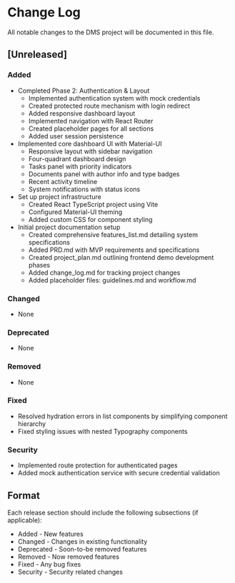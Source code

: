 # Change Log

All notable changes to the DMS project will be documented in this file.

## [Unreleased]

### Added
- Completed Phase 2: Authentication & Layout
  - Implemented authentication system with mock credentials
  - Created protected route mechanism with login redirect
  - Added responsive dashboard layout
  - Implemented navigation with React Router
  - Created placeholder pages for all sections
  - Added user session persistence
- Implemented core dashboard UI with Material-UI
  - Responsive layout with sidebar navigation
  - Four-quadrant dashboard design
  - Tasks panel with priority indicators
  - Documents panel with author info and type badges
  - Recent activity timeline
  - System notifications with status icons
- Set up project infrastructure
  - Created React TypeScript project using Vite
  - Configured Material-UI theming
  - Added custom CSS for component styling
- Initial project documentation setup
  - Created comprehensive features_list.md detailing system specifications
  - Added PRD.md with MVP requirements and specifications
  - Created project_plan.md outlining frontend demo development phases
  - Added change_log.md for tracking project changes
  - Added placeholder files: guidelines.md and workflow.md

### Changed
- None

### Deprecated
- None

### Removed
- None

### Fixed
- Resolved hydration errors in list components by simplifying component hierarchy
- Fixed styling issues with nested Typography components

### Security
- Implemented route protection for authenticated pages
- Added mock authentication service with secure credential validation

## Format
Each release section should include the following subsections (if applicable):
- Added - New features
- Changed - Changes in existing functionality
- Deprecated - Soon-to-be removed features
- Removed - Now removed features
- Fixed - Any bug fixes
- Security - Security related changes
